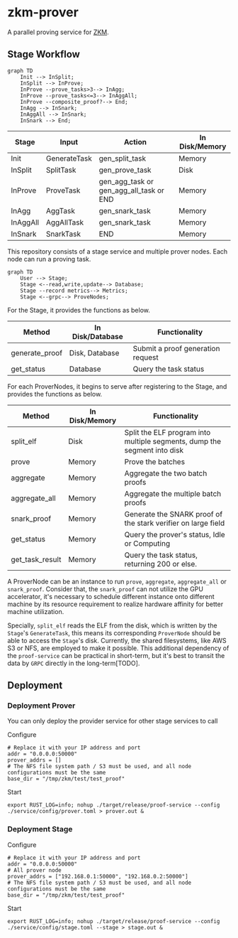 # zkm-prover
A parallel proving service for [ZKM](https://github.com/zkMIPS/zkm).

## Stage Workflow

```mermaid
graph TD
    Init --> InSplit;
    InSplit --> InProve;
    InProve --prove_tasks>3--> InAgg;
    InProve --prove_tasks<=3--> InAggAll;
    InProve --composite_proof?--> End;
    InAgg --> InSnark;
    InAggAll --> InSnark;
    InSnark --> End;
```


| Stage    | Input        | Action                                  | In Disk/Memory |
|----------|--------------|-----------------------------------------|----------------|
| Init     | GenerateTask | gen_split_task                          | Memory         |
| InSplit  | SplitTask    | gen_prove_task                          | Disk           |
| InProve  | ProveTask    | gen_agg_task or gen_agg_all_task or END | Memory         |
| InAgg    | AggTask      | gen_snark_task                          | Memory         |
| InAggAll | AggAllTask   | gen_snark_task                          | Memory         |
| InSnark  | SnarkTask    | END                                     | Memory         |


This repository consists of a stage service and multiple prover nodes. Each node can run a proving task. 

```mermaid
graph TD
    User --> Stage;
    Stage <--read,write,update--> Database;
    Stage --record metrics--> Metrics;
    Stage <--grpc--> ProveNodes; 
```

For the Stage, it provides the functions as below.

| Method         | In Disk/Database | Functionality                     |
|----------------|------------------|-----------------------------------|
| generate_proof | Disk, Database   | Submit a proof generation request |  
| get_status     | Database        | Query the task status            | 

For each ProverNodes, it begins to serve after registering to the Stage, and provides the functions as below.

| Method          | In Disk/Memory | Functionality                                                            |
|-----------------|----------------|--------------------------------------------------------------------------|
| split_elf       | Disk       | Split the ELF program into multiple segments, dump the segment into disk |  
| prove           | Memory         | Prove the batches                                                        |
| aggregate       | Memory         | Aggregate the two batch proofs                                           |
| aggregate_all   | Memory         | Aggregate the multiple batch proofs                                      |
| snark_proof     | Memory         | Generate the SNARK proof of the stark verifier on large field            |
| get_status      | Memory         | Query the prover's status, Idle or Computing                             | 
| get_task_result | Memory         | Query the task status, returning 200 or else.                            | 

A ProverNode can be an instance to run `prove`, `aggregate`, `aggregate_all` or `snark_proof`. Consider that, the `snark_proof` can not utilize the GPU accelerator,
it's necessary to schedule different instance onto different machine by its resource requirement to realize hardware affinity for better machine utilization.

Specially, `split_elf` reads the ELF from the disk, which is written by the `Stage`'s `GenerateTask`, this means its corresponding `ProverNode` should be able to access the `Stage`'s disk. Currently, the shared filesystems, like AWS S3 or NFS, are employed to make it possible. 
This additional dependency of the `proof-service` can be practical in short-term, but it's best to transit the data by `GRPC` directly in the long-term[TODO]. 

## Deployment

### Deployment Prover

You can only deploy the provider service for other stage services to call

Configure
```
# Replace it with your IP address and port
addr = "0.0.0.0:50000"
prover_addrs = []
# The NFS file system path / S3 must be used, and all node configurations must be the same
base_dir = "/tmp/zkm/test/test_proof"
```

Start
```
export RUST_LOG=info; nohup ./target/release/proof-service --config ./service/config/prover.toml > prover.out &
```

### Deployment Stage

Configure
```
# Replace it with your IP address and port
addr = "0.0.0.0:50000"
# All prover node 
prover_addrs = ["192.168.0.1:50000", "192.168.0.2:50000"]
# The NFS file system path / S3 must be used, and all node configurations must be the same
base_dir = "/tmp/zkm/test/test_proof"
```

Start
```
export RUST_LOG=info; nohup ./target/release/proof-service --config ./service/config/stage.toml --stage > stage.out &
```
